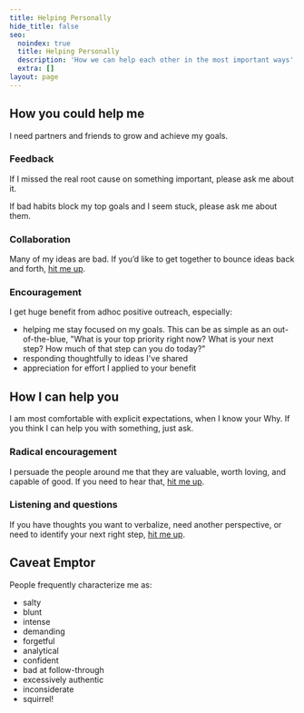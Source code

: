 ```yaml
---
title: Helping Personally
hide_title: false
seo:
  noindex: true
  title: Helping Personally
  description: 'How we can help each other in the most important ways'
  extra: []
layout: page
---
```


## How you could help me

I need partners and friends to grow and achieve my goals.

### Feedback

If I missed the real root cause on something important, please ask me about it.

If bad habits block my top goals and I seem stuck, please ask me about them.

### Collaboration

Many of my ideas are bad. If you’d like to get together to bounce ideas back and forth, [hit me up](/meet).

### Encouragement

I get huge benefit from adhoc positive outreach, especially:

* helping me stay focused on my goals. This can be as simple as an out-of-the-blue, "What is your top priority right now? What is your next step? How much of that step can you do today?"
* responding thoughtfully to ideas I've shared
* appreciation for effort I applied to your benefit

## How I can help you

I am most comfortable with explicit expectations, when I know your Why. If you think I can help you with something, just ask.

### Radical encouragement

I persuade the people around me that they are valuable, worth loving, and capable of good. If you need to hear that, [hit me up](/meet).

### Listening and questions

If you have thoughts you want to verbalize, need another perspective, or need to identify your next right step, [hit me up](/meet).

## Caveat Emptor

People frequently characterize me as:

* salty
* blunt
* intense
* demanding
* forgetful
* analytical
* confident
* bad at follow-through
* excessively authentic
* inconsiderate
* squirrel!
